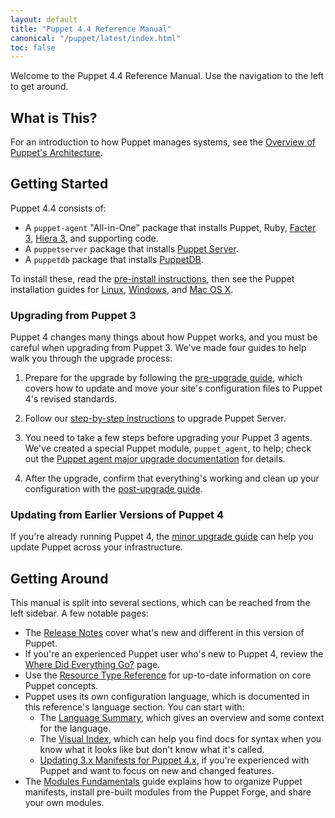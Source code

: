 ```yaml
---
layout: default
title: "Puppet 4.4 Reference Manual"
canonical: "/puppet/latest/index.html"
toc: false
---
```


[Overview of Puppet's Architecture]: ./architecture.html
[pre-install instructions]: ./install_pre.html
[Facter 3]: {{facter}}/
[Hiera 3]: {{hiera}}/
[Puppet Server]: /puppetserver/2.3/
[PuppetDB]: /puppetdb/4.0/
[Linux installation]: ./install_linux.html
[Windows installation]: ./install_windows.html
[OSX installation]: ./install_osx.html
[pre-upgrade guide]: ./upgrade_major_pre.html
[Agent major upgrade]: ./upgrade_major_agent.html
[Server major upgrade]: ./upgrade_major_server.html
[post-upgrade guide]: ./upgrade_major_post.html
[minor upgrade guide]: ./upgrade_minor.html
[Updating 3.x Manifests for Puppet 4.x]: ./lang_updating_manifests.html
[Release Notes]: ./release_notes.html

Welcome to the Puppet 4.4 Reference Manual. Use the navigation to the left to get around.

## What is This?

For an introduction to how Puppet manages systems, see the [Overview of Puppet's Architecture][].

## Getting Started

Puppet 4.4 consists of:

* A `puppet-agent` "All-in-One" package that installs Puppet, Ruby, [Facter 3][], [Hiera 3][], and supporting code.
* A `puppetserver` package that installs [Puppet Server][].
* A `puppetdb` package that installs [PuppetDB][].

To install these, read the [pre-install instructions][], then see the Puppet installation guides for [Linux][Linux installation], [Windows][Windows installation], and [Mac OS X][OSX installation].

### Upgrading from Puppet 3

Puppet 4 changes many things about how Puppet works, and you must be careful when upgrading from Puppet 3. We've made four guides to help walk you through the upgrade process:

1. Prepare for the upgrade by following the [pre-upgrade guide][], which covers how to update and move your site's configuration files to Puppet 4's revised standards.

2. Follow our [step-by-step instructions][Server major upgrade] to upgrade Puppet Server.

3. You need to take a few steps before upgrading your Puppet 3 agents. We've created a special Puppet module, `puppet_agent`, to help; check out the [Puppet agent major upgrade documentation][Agent major upgrade] for details.

4. After the upgrade, confirm that everything's working and clean up your configuration with the [post-upgrade guide][].

### Updating from Earlier Versions of Puppet 4

If you're already running Puppet 4, the [minor upgrade guide][] can help you update Puppet across your infrastructure.

## Getting Around

This manual is split into several sections, which can be reached from the left sidebar. A few notable pages:

* The [Release Notes][] cover what's new and different in this version of Puppet.
* If you're an experienced Puppet user who's new to Puppet 4, review the [Where Did Everything Go?](./whered_it_go.html) page.
* Use the [Resource Type Reference](./type.html) for up-to-date information on core Puppet concepts.
* Puppet uses its own configuration language, which is documented in this reference's language section. You can start with:
    * The [Language Summary](./lang_summary.html), which gives an overview and some context for the language.
    * The [Visual Index](./lang_visual_index.html), which can help you find docs for syntax when you know what it looks like but don't know what it's called.
    * [Updating 3.x Manifests for Puppet 4.x][], if you're experienced with Puppet and want to focus on new and changed features.
* The [Modules Fundamentals](./modules_fundamentals.html) guide explains how to organize Puppet manifests, install pre-built modules from the Puppet Forge, and share your own modules.